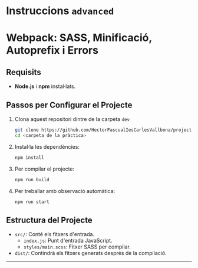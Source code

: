 # Instruccions `advanced`
# Webpack: SASS, Minificació, Autoprefix i Errors


## Requisits

- **Node.js** i **npm** instal·lats.

## Passos per Configurar el Projecte

1. Clona aquest repositori dintre de la carpeta `dev`
   ```bash
   git clone https://github.com/HectorPascualIesCarlesVallbona/projecte-webpack-css
   cd <carpeta de la pràctica>
   ```

2. Instal·la les dependències:
   ```bash
   npm install
   ```

3. Per compilar el projecte:
   ```bash
   npm run build
   ```

4. Per treballar amb observació automàtica:
   ```bash
   npm run start
   ```

## Estructura del Projecte

- `src/`: Conté els fitxers d'entrada.
  - `index.js`: Punt d'entrada JavaScript.
  - `styles/main.scss`: Fitxer SASS per compilar.
- `dist/`: Contindrà els fitxers generats després de la compilació.

---
